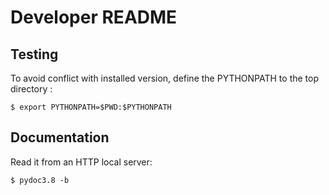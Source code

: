 # Developer README

## Testing

To avoid conflict with installed version, define the PYTHONPATH to the
top directory :

```
$ export PYTHONPATH=$PWD:$PYTHONPATH
```

## Documentation

Read it from an HTTP local server:
```
$ pydoc3.8 -b
```
